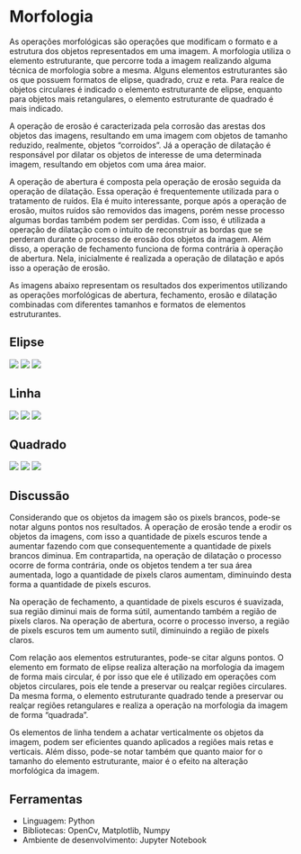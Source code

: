 # Morfologia

As operações morfológicas são operações que modificam o formato e a estrutura dos objetos representados em uma imagem. A morfologia utiliza o elemento estruturante, que percorre toda a imagem realizando alguma técnica de morfologia sobre a mesma. Alguns elementos estruturantes são os que possuem formatos de elipse, quadrado, cruz e reta. Para realce de objetos circulares é indicado o elemento estruturante de elipse, enquanto para objetos mais retangulares, o elemento estruturante de quadrado é mais indicado. 

A operação de erosão é caracterizada pela corrosão das arestas dos objetos das imagens, resultando em uma imagem com objetos de tamanho reduzido, realmente, objetos “corroidos”. Já a operação de dilatação é responsável por dilatar os objetos de interesse de uma determinada imagem, resultando em objetos com uma área maior.

A operação de abertura é composta pela operação de erosão seguida da operação de dilatação. Essa operação é frequentemente utilizada para o tratamento de ruídos. Ela é muito interessante, porque após a operação de erosão, muitos ruídos são removidos das imagens, porém nesse processo algumas bordas também podem ser perdidas. Com isso, é utilizada a operação de dilatação com o intuito de reconstruir as bordas que se perderam durante o processo de erosão dos objetos da imagem.  Além disso, a operação de fechamento funciona de forma contrária à operação de abertura. Nela, inicialmente é realizada a operação de dilatação e após isso a operação de erosão.

As imagens abaixo representam os resultados dos experimentos utilizando as operações morfológicas de abertura, fechamento, erosão e dilatação combinadas com diferentes tamanhos e formatos de elementos estruturantes. 


## Elipse

<img src="imagens/elipse.png">
<img src="imagens/elipse2.png">
<img src="imagens/elipse3.png">

## Linha

<img src="imagens/linha.png">
<img src="imagens/linha2.png">
<img src="imagens/linha3.png">

## Quadrado

<img src="imagens/quadrado2.png">
<img src="imagens/quadrado3.png">
<img src="imagens/quadrado.png">

## Discussão

Considerando que os objetos da imagem são os pixels brancos, pode-se notar alguns pontos nos resultados. A operação de erosão tende a erodir os objetos da imagens, com isso a quantidade de pixels escuros tende a aumentar fazendo com que consequentemente a quantidade de pixels brancos diminua. Em contrapartida, na operação de dilatação o processo ocorre de forma contrária, onde os objetos tendem a ter sua área aumentada, logo a quantidade de pixels claros aumentam, diminuindo desta forma a quantidade de pixels escuros. 

Na operação de fechamento, a quantidade de pixels escuros é suavizada, sua região diminui mais de forma sútil, aumentando também a região de pixels claros. Na operação de abertura, ocorre o processo inverso, a região de pixels escuros tem um aumento sutil, diminuindo a região de pixels claros. 

Com relação aos elementos estruturantes, pode-se citar alguns pontos. O elemento em formato de elipse realiza alteração na morfologia da imagem de forma mais circular, é por isso que ele é utilizado em operações com objetos circulares, pois ele tende a preservar ou realçar regiões circulares. Da mesma forma, o elemento estruturante quadrado tende a preservar ou realçar regiões retangulares e realiza a operação na morfologia da imagem de forma “quadrada”. 

Os elementos de linha tendem a achatar verticalmente os objetos da imagem, podem ser eficientes quando aplicados a regiões mais retas e verticais. Além disso, pode-se notar também que quanto maior for o tamanho do elemento estruturante, maior é o efeito na alteração morfológica da imagem. 


## Ferramentas

- Linguagem: Python
- Bibliotecas: OpenCv, Matplotlib, Numpy
- Ambiente de desenvolvimento: Jupyter Notebook
